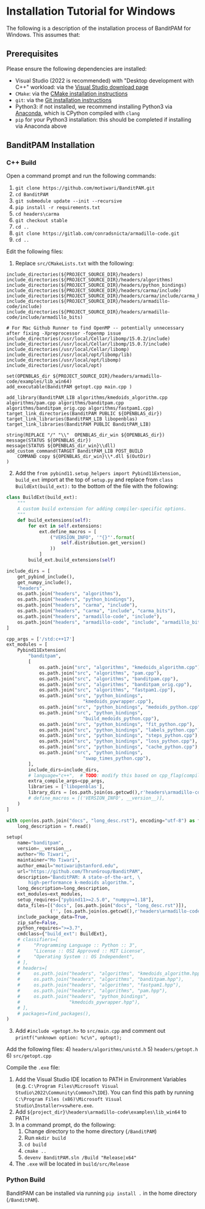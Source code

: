 # Installation Tutorial for Windows

The following is a description of the installation process of BanditPAM for Windows. This assumes that:
 
## Prerequisites
Please ensure the following dependencies are installed:
 - Visual Studio (2022 is recommended) with "Desktop development with C++" workload: via the [Visual Studio download page](https://visualstudio.microsoft.com/vs/)
 - `CMake`: via the [CMake installation instructions](https://cmake.org/install/)
 - `git`: via the [Git installation instructions](https://git-scm.com/download/win)
 - Python3: if not installed, we recommend installing Python3 via [Anaconda](https://www.anaconda.com/products/individual), which is CPython compiled with `clang`
 - `pip` for your Python3 installation: this should be completed if installing via Anaconda above

## BanditPAM Installation

### C++ Build

Open a command prompt and run the following commands:
1) `git clone https://github.com/motiwari/BanditPAM.git`
2) `cd BanditPAM`
3) `git submodule update --init --recursive`
4) `pip install -r requirements.txt`
5) `cd headers\carma`
6) `git checkout stable`
7) `cd ..`
8) `git clone https://gitlab.com/conradsnicta/armadillo-code.git`
9) `cd ..`

Edit the following files:
1) Replace `src/CMakeLists.txt` with the following:
```text
include_directories(${PROJECT_SOURCE_DIR}/headers)
include_directories(${PROJECT_SOURCE_DIR}/headers/algorithms)
include_directories(${PROJECT_SOURCE_DIR}/headers/python_bindings)
include_directories(${PROJECT_SOURCE_DIR}/headers/carma/include)
include_directories(${PROJECT_SOURCE_DIR}/headers/carma/include/carma_bits)
include_directories(${PROJECT_SOURCE_DIR}/headers/armadillo-code/include)
include_directories(${PROJECT_SOURCE_DIR}/headers/armadillo-code/include/armadillo_bits)

# For Mac Github Runner to find OpenMP -- potentially unnecessary after fixing -Xpreprocessor -fopenmp issue
include_directories(/usr/local/Cellar/libomp/15.0.2/include)
include_directories(/usr/local/Cellar/libomp/15.0.7/include)
include_directories(/usr/local/Cellar/libomp)
include_directories(/usr/local/opt/libomp/lib)
include_directories(/usr/local/opt/libomp)
include_directories(/usr/local/opt)

set(OPENBLAS_dir ${PROJECT_SOURCE_DIR}/headers/armadillo-code/examples/lib_win64)
add_executable(BanditPAM getopt.cpp main.cpp )

add_library(BanditPAM_LIB algorithms/kmedoids_algorithm.cpp algorithms/pam.cpp algorithms/banditpam.cpp algorithms/banditpam_orig.cpp algorithms/fastpam1.cpp)
target_link_directories(BanditPAM PUBLIC ${OPENBLAS_dir})
target_link_libraries(BanditPAM_LIB libopenblas)
target_link_libraries(BanditPAM PUBLIC BanditPAM_LIB)

string(REPLACE "/" "\\"  OPENBLAS_dir_win ${OPENBLAS_dir})
message(STATUS ${OPENBLAS_dir})
message(STATUS ${OPENBLAS_dir_win}\\dll)
add_custom_command(TARGET BanditPAM_LIB POST_BUILD
    COMMAND copy ${OPENBLAS_dir_win}\\*.dll $(OutDir)
)
```
2) Add the `from pybind11.setup_helpers import Pybind11Extension, build_ext` import at the top of `setup.py` and replace from `class BuildExt(build_ext):` to the bottom of the file with the following:
```python
class BuildExt(build_ext):
    """
    A custom build extension for adding compiler-specific options.
    """
    def build_extensions(self):
        for ext in self.extensions:
            ext.define_macros = [
                ("VERSION_INFO", '"{}"'.format(
                    self.distribution.get_version()
                ))
            ]
        build_ext.build_extensions(self)

include_dirs = [
    get_pybind_include(),
    get_numpy_include(),
    "headers",
    os.path.join("headers", "algorithms"),
    os.path.join("headers", "python_bindings"),
    os.path.join("headers", "carma", "include"),
    os.path.join("headers", "carma", "include", "carma_bits"),
    os.path.join("headers", "armadillo-code", "include"),
    os.path.join("headers", "armadillo-code", "include", "armadillo_bits"),
]

cpp_args = ['/std:c++17']
ext_modules = [
    Pybind11Extension(
        "banditpam",
        [
            os.path.join("src", "algorithms", "kmedoids_algorithm.cpp"),
            os.path.join("src", "algorithms", "pam.cpp"),
            os.path.join("src", "algorithms", "banditpam.cpp"),
            os.path.join("src", "algorithms", "banditpam_orig.cpp"),
            os.path.join("src", "algorithms", "fastpam1.cpp"),
            os.path.join("src", "python_bindings",
                            "kmedoids_pywrapper.cpp"),
            os.path.join("src", "python_bindings", "medoids_python.cpp"),
            os.path.join("src", "python_bindings",
                            "build_medoids_python.cpp"),
            os.path.join("src", "python_bindings", "fit_python.cpp"),
            os.path.join("src", "python_bindings", "labels_python.cpp"),
            os.path.join("src", "python_bindings", "steps_python.cpp"),
            os.path.join("src", "python_bindings", "loss_python.cpp"),
            os.path.join("src", "python_bindings", "cache_python.cpp"),
            os.path.join("src", "python_bindings",
                            "swap_times_python.cpp"),
        ],
        include_dirs=include_dirs,
        # language="c++",  # TODO: modify this based on cpp_flag(compiler)
        extra_compile_args=cpp_args,
        libraries = ['libopenblas'],
        library_dirs = [os.path.join(os.getcwd(),r'headers\armadillo-code\examples\lib_win64')],
        # define_macros = [('VERSION_INFO', __version__)],
    )
]

with open(os.path.join("docs", "long_desc.rst"), encoding="utf-8") as f:
    long_description = f.read()

setup(
    name="banditpam",
    version=__version__,
    author="Mo Tiwari",
    maintainer="Mo Tiwari",
    author_email="motiwari@stanford.edu",
    url="https://github.com/ThrunGroup/BanditPAM",
    description="BanditPAM: A state-of-the-art, \
        high-performance k-medoids algorithm.",
    long_description=long_description,
    ext_modules=ext_modules,
    setup_requires=["pybind11>=2.5.0", "numpy>=1.18"],
    data_files=[("docs", [os.path.join("docs", "long_desc.rst")]),
                ('', [os.path.join(os.getcwd(),r'headers\armadillo-code\examples\lib_win64\libopenblas.dll')])],
    include_package_data=True,
    zip_safe=False,
    python_requires=">=3.7",
    cmdclass={"build_ext": BuildExt},
    # classifiers=[
    #     "Programming Language :: Python :: 3",
    #     "License :: OSI Approved :: MIT License",
    #     "Operating System :: OS Independent",
    # ],
    # headers=[
    #     os.path.join("headers", "algorithms", "kmedoids_algorithm.hpp"),
    #     os.path.join("headers", "algorithms", "banditpam.hpp"),
    #     os.path.join("headers", "algorithms", "fastpam1.hpp"),
    #     os.path.join("headers", "algorithms", "pam.hpp"),
    #     os.path.join("headers", "python_bindings",
    #                  "kmedoids_pywrapper.hpp"),
    # ],
    # packages=find_packages(),
)

```
3) Add `#include <getopt.h>` to `src/main.cpp` and comment out `printf("unknown option: %c\n", optopt);`

Add the following files:
4) `headers/algorithms/unistd.h`
5) `headers/getopt.h`
6) `src/getopt.cpp`

Compile the `.exe` file:
1) Add the Visual Studio IDE location to PATH in Environment Variables (e.g. `C:\Program Files\Microsoft Visual Studio\2022\Community\Common7\IDE`). You can find this path by running `C:\Program Files (x86)\Microsoft Visual Studio\Installer>vswhere.exe`.
2) Add `${project_dir}\headers\armadillo-code\examples\lib_win64` to PATH 
3) In a command prompt, do the following:
   1) Change directory to the home directory (`/BanditPAM`)
   2) Run `mkdir build`
   3) `cd build`
   4) `cmake ..`
   5) `devenv BanditPAM.sln /Build "Release|x64"`
4) The `.exe` will be located in `build/src/Release`

### Python Build

BanditPAM can be installed via running `pip install .` in the home directory (`/BanditPAM`).